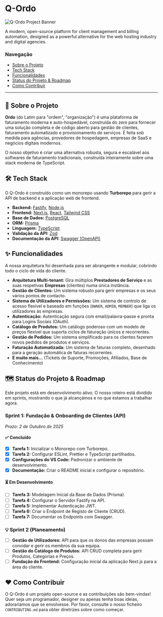 # Q-Ordo

![Q-Ordo Project Banner](https://placehold.co/800x300/1e293b/ffffff?text=Q-Ordo&font=raleway)

A modern, open-source platform for client management and billing automation, designed as a powerful alternative for the web hosting industry and digital agencies.

### Navegação

- [Sobre o Projeto](#-sobre-o-projeto)
- [Tech Stack](#-tech-stack)
- [Funcionalidades](#-funcionalidades)
- [Status do Projeto & Roadmap](#-status-do-projeto--roadmap)
- [Como Contribuir](#️-como-contribuir)

---

## 🚀 Sobre o Projeto

**Ordo** (do Latim para "ordem", "organização") é uma plataforma de faturamento moderna e auto-hospedável, construída do zero para fornecer uma solução completa e de código aberto para gestão de clientes, faturamento automatizado e provisionamento de serviços. É feita sob medida para agências, provedores de hospedagem, empresas de SaaS e negócios digitais modernos.

O nosso objetivo é criar uma alternativa robusta, segura e escalável aos softwares de faturamento tradicionais, construída inteiramente sobre uma stack moderna de TypeScript.

## 🛠️ Tech Stack

O Q-Ordo é construído como um monorepo usando **Turborepo** para gerir a API de backend e a aplicação web de frontend.

- **Backend:** [Fastify](https://fastify.io/), [Node.js](https://nodejs.org/)
- **Frontend:** [Next.js](https://nextjs.org/), [React](https://react.dev/), [Tailwind CSS](https://tailwindcss.com/)
- **Base de Dados:** [PostgreSQL](https://www.postgresql.org/)
- **ORM:** [Prisma](https://www.prisma.io/)
- **Linguagem:** [TypeScript](https://www.typescriptlang.org/)
- **Validação da API:** [Zod](https://zod.dev/)
- **Documentação da API:** [Swagger (OpenAPI)](https://swagger.io/)

## ✨ Funcionalidades

A nossa arquitetura foi desenhada para ser abrangente e modular, cobrindo todo o ciclo de vida do cliente.

- **Arquitetura Multi-tenant:** Gira múltiplos **Prestadores de Serviço** e as suas respetivas **Empresas** (clientes) numa única instância.
- **Gestão de Clientes:** Um sistema robusto para gerir empresas e os seus vários pontos de contacto.
- **Sistema de Utilizadores e Permissões:** Um sistema de controlo de acesso flexível e baseado em funções (`OWNER`, `ADMIN`, `MEMBER`) que liga os utilizadores às empresas.
- **Autenticação:** Autenticação segura com email/palavra-passe e pronta para Logins Sociais (OAuth).
- **Catálogo de Produtos:** Um catálogo poderoso com um modelo de preços flexível que suporta ciclos de faturação únicos e recorrentes.
- **Gestão de Pedidos:** Um sistema simplificado para os clientes fazerem novos pedidos de produtos e serviços.
- **Faturação Automatizada:** Um sistema de faturas completo, desenhado para a geração automática de faturas recorrentes.
- **E muito mais...** (Tickets de Suporte, Promoções, Afiliados, Base de Conhecimento)

## 🗺️ Status do Projeto & Roadmap

Este projeto está em desenvolvimento ativo. O nosso roteiro está dividido em sprints, mostrando o que já alcançámos e no que estamos a trabalhar agora.

### **Sprint 1: Fundação & Onboarding de Clientes (API)**

_Prazo: 2 de Outubro de 2025_

#### ✅ Concluído

- [x] **Tarefa 1:** Inicializar o Monorepo com Turborepo.
- [x] **Tarefa 2:** Configurar ESLint, Prettier e TypeScript partilhados.
- [x] **Configurações do VS Code:** Padronizar o ambiente de desenvolvimento.
- [x] **Documentação:** Criar o README inicial e configurar o repositório.

#### ⏳ Em Desenvolvimento

- [ ] **Tarefa 3:** Modelagem Inicial da Base de Dados (Prisma).
- [ ] **Tarefa 4:** Configurar o Servidor Fastify na API.
- [ ] **Tarefa 5:** Implementar Autenticação JWT.
- [ ] **Tarefa 6:** Criar o Endpoint de Registo de Cliente (CRUD).
- [ ] **Tarefa 7:** Documentar os Endpoints com Swagger.

### 💡 Sprint 2 (Planeamento)

- [ ] **Gestão de Utilizadores:** API para que os donos das empresas possam convidar e gerir os membros da sua equipa.
- [ ] **Gestão do Catálogo de Produtos:** API CRUD completa para gerir Produtos, Categorias e Preços.
- [ ] **Fundação do Frontend:** Configuração inicial da aplicação Next.js para a área do cliente.

## ❤️ Como Contribuir

O Q-Ordo é um projeto open-source e as contribuições são bem-vindas! Quer seja um programador, designer ou apenas tenha boas ideias, adoraríamos que se envolvesse. Por favor, consulte o nosso ficheiro `CONTRIBUTING.md` para obter diretrizes sobre como começar.
